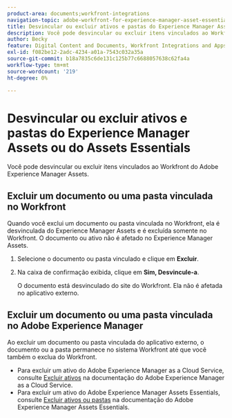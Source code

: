 ```yaml
---
product-area: documents;workfront-integrations
navigation-topic: adobe-workfront-for-experience-manager-asset-essentials
title: Desvincular ou excluir ativos e pastas do Experience Manager Assets ou do Assets Essentials
description: Você pode desvincular ou excluir itens vinculados ao Workfront do Adobe Experience Manager Assets.
author: Becky
feature: Digital Content and Documents, Workfront Integrations and Apps
exl-id: f082be12-2adc-4234-a01a-7543c032a35a
source-git-commit: b18a7835c6de131c125b77c6688057638c62fa4a
workflow-type: tm+mt
source-wordcount: '219'
ht-degree: 0%

---
```


# Desvincular ou excluir ativos e pastas do Experience Manager Assets ou do Assets Essentials

Você pode desvincular ou excluir itens vinculados ao Workfront do Adobe Experience Manager Assets.

## Excluir um documento ou uma pasta vinculada no Workfront

Quando você exclui um documento ou pasta vinculada no Workfront, ela é desvinculada do Experience Manager Assets e é excluída somente no Workfront. O documento ou ativo não é afetado no Experience Manager Assets.

1. Selecione o documento ou pasta vinculado e clique em **Excluir**.
1. Na caixa de confirmação exibida, clique em **Sim, Desvincule-a**.

   O documento está desvinculado do site do Workfront. Ela não é afetada no aplicativo externo.

## Excluir um documento ou uma pasta vinculada no Adobe Experience Manager

Ao excluir um documento ou pasta vinculada do aplicativo externo, o documento ou a pasta permanece no sistema Workfront até que você também o exclua do Workfront.

* Para excluir um ativo do Adobe Experience Manager as a Cloud Service, consulte [Excluir ativos](https://experienceleague.adobe.com/pt-br/docs/experience-manager-cloud-service/content/assets/manage/manage-digital-assets#delete-assets) na documentação do Adobe Experience Manager as a Cloud Service.
* Para excluir um ativo do Adobe Experience Manager Assets Essentials, consulte [Excluir ativos ou pastas](https://experienceleague.adobe.com/pt-br/docs/experience-manager-assets-essentials/help/add-delete#delete-assets) na documentação do Adobe Experience Manager Assets Essentials.














<!--
28
Late I have seen queries in multiple posts in support channels where they have questions …
How to delete linked assets/folder from Workfront side?
What happens if linked assets/folders are deleted on AEM side? etc
-->
